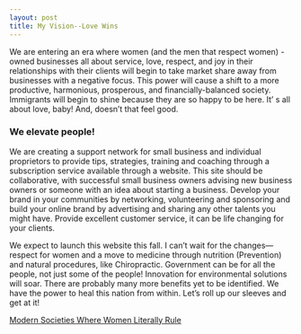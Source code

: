 ```yaml
---
layout: post
title: My Vision--Love Wins
---
```


We are entering an era where women (and the men that respect women) -owned
businesses all about service, love, respect, and joy in their relationships with their
clients will begin to take market share away from businesses with a negative focus.
This power will cause a shift to a more productive, harmonious, prosperous, and
financially-balanced society. Immigrants will begin to shine because they are so
happy to be here. It’ s all about love, baby! And, doesn’t that feel good.

### We elevate people!

We are creating a support network for small business and individual proprietors to
provide tips, strategies, training and coaching through a subscription service
available through a website. This site should be collaborative, with successful small
business owners advising new business owners or someone with an idea about
starting a business. Develop your brand in your communities by networking,
volunteering and sponsoring and build your online brand by advertising and
sharing any other talents you might have. Provide excellent customer service, it can
be life changing for your clients.

We expect to launch this website this fall. I can’t wait for the changes—respect for
women and a move to medicine through nutrition (Prevention) and natural
procedures, like Chiropractic. Government can be for all the people, not just some
of the people! Innovation for environmental solutions will soar. There are probably
many more benefits yet to be identified. We have the power to heal this nation from
within. Let’s roll up our sleeves and get at it!

[Modern Societies Where Women Literally Rule](http://mentalfloss.com/article/31274/6-modern-societies-where-women-literally-rule)